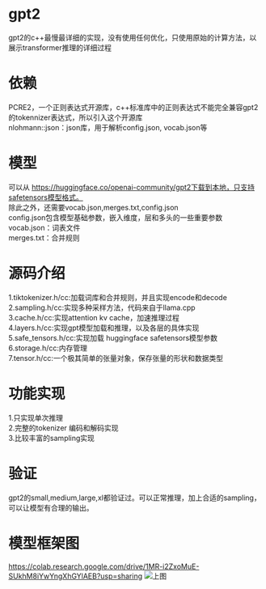 # gpt2
gpt2的c++最慢最详细的实现，没有使用任何优化，只使用原始的计算方法，以展示transformer推理的详细过程
# 依赖
PCRE2，一个正则表达式开源库，c++标准库中的正则表达式不能完全兼容gpt2的tokennizer表达式，所以引入这个开源库  
nlohmann::json：json库，用于解析config.json, vocab.json等  
# 模型
可以从 https://huggingface.co/openai-community/gpt2下载到本地，只支持safetensors模型格式。  
除此之外，还需要vocab.json,merges.txt,config.json  
config.json包含模型基础参数，嵌入维度，层和多头的一些重要参数  
vocab.json：词表文件  
merges.txt：合并规则  
# 源码介绍
1.tiktokenizer.h/cc:加载词库和合并规则，并且实现encode和decode  
2.sampling.h/cc:实现多种采样方法，代码来自于llama.cpp  
3.cache.h/cc:实现attention kv cache，加速推理过程  
4.layers.h/cc:实现gpt模型加载和推理，以及各层的具体实现  
5.safe_tensors.h/cc:实现加载 huggingface safetensors模型参数  
6.storage.h/cc:内存管理  
7.tensor.h/cc:一个极其简单的张量对象，保存张量的形状和数据类型  

# 功能实现
1.只实现单次推理  
2.完整的tokenizer 编码和解码实现  
3.比较丰富的sampling实现  

# 验证
gpt2的small,medium,large,xl都验证过。可以正常推理，加上合适的sampling，可以让模型有合理的输出。

# 模型框架图
https://colab.research.google.com/drive/1MR-i2ZxoMuE-SUkhM8iYwYngXhGYlAEB?usp=sharing
![上图](https://i.imgur.com/example.png)

